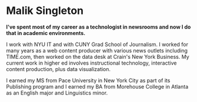 # Malik Singleton

__I've spent most of my career as a technologist in newsrooms and now I do that in academic environments.__

I work with NYU IT and with CUNY Grad School of Journalism. I worked for many years as a web content producer with various news outlets including TIME.com, then worked on the data desk at Crain's New York Business. My current work in higher ed involves instructional technology, interactive content production, plus data visualization.

I earned my MS from Pace University in New York City as part of its Publishing program and I earned my BA from Morehouse College in Atlanta as an English major and Linguistics minor.
